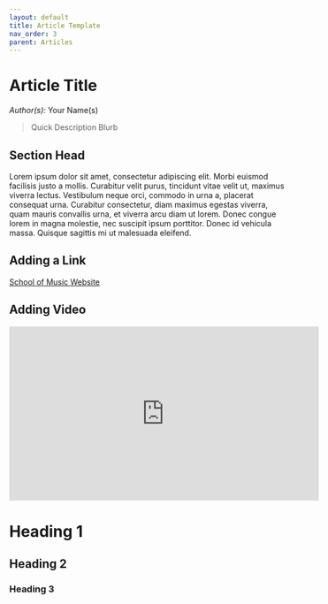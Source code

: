 ```yaml
---
layout: default
title: Article Template
nav_order: 3
parent: Articles
---
```


# Article Title

*Author(s):* Your Name(s)

> Quick Description Blurb


## Section Head 

Lorem ipsum dolor sit amet, consectetur adipiscing elit. Morbi euismod facilisis justo a mollis. Curabitur velit purus, tincidunt vitae velit ut, maximus viverra lectus. Vestibulum neque orci, commodo in urna a, placerat consequat urna. Curabitur consectetur, diam maximus egestas viverra, quam mauris convallis urna, et viverra arcu diam ut lorem. Donec congue lorem in magna molestie, nec suscipit ipsum porttitor. Donec id vehicula massa. Quisque sagittis mi ut malesuada eleifend.

## Adding a Link

[School of Music Website](http://music.byu.edu "School of Music Website")

## Adding Video
<iframe 
	width="560" 
	height="315" 
	src="https://www.youtube.com/embed/VlR9AAYMa3A?si=K5DWbWxthkmxd5tc" 
	title="YouTube video player" 
	frameborder="0" 
	allow="accelerometer; autoplay; clipboard-write; encrypted-media; gyroscope; picture-in-picture; web-share" 
	allowfullscreen>
</iframe>



# Heading 1
## Heading 2
### Heading 3